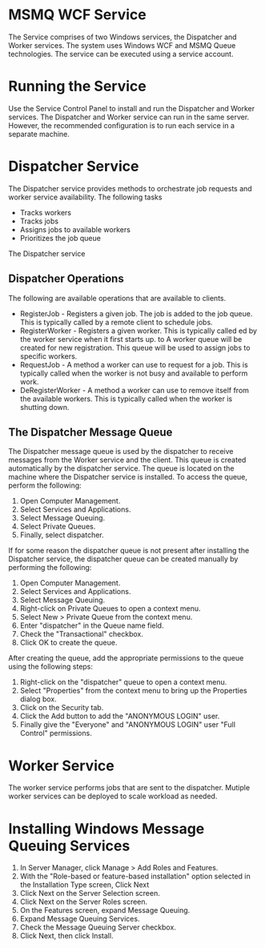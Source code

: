# MSMQ WCF Service
The Service comprises of two Windows services, the Dispatcher and Worker services. The system uses Windows WCF and MSMQ Queue technologies. The service can be executed using a service account.

# Running the Service
Use the Service Control Panel to install and run the Dispatcher and Worker services. The Dispatcher and Worker service can run in the same server. However, the recommended configuration is to run each service in a separate machine.

# Dispatcher Service
The Dispatcher service provides methods to orchestrate job requests and worker service availability. The following tasks 
- Tracks workers
- Tracks jobs
- Assigns jobs to available workers
- Prioritizes the job queue

The Dispatcher service 

## Dispatcher Operations
The following are available operations that are available to clients.
- RegisterJob - Registers a given job. The job is added to the job queue. This is typically called by a remote client to schedule jobs.
- RegisterWorker - Registers a given worker. This is typically called ed by the worker service when it first starts up. to A worker queue will be created for new registration. This queue will be used to assign jobs to specific workers.
- RequestJob - A method a worker can use to request for a job. This is typically called when the worker is not busy and available to perform work.
- DeRegisterWorker - A method a worker can use to remove itself from the available workers. This is typically called when the worker is shutting down.

## The Dispatcher Message Queue
The Dispatcher message queue is used by the dispatcher to receive messages from the Worker service and the client. This queue is created automatically by the dispatcher service. The queue is located on the machine where the Dispatcher service is installed. To access the queue, perform the following:

1. Open Computer Management.
2. Select Services and Applications.
3. Select Message Queuing.
4. Select Private Queues.
5. Finally, select dispatcher.

If for some reason the dispatcher queue is not present after installing the Dispatcher service, the dispatcher queue can be created manually by performing the following:

1. Open Computer Management.
2. Select Services and Applications.
3. Select Message Queuing.
4. Right-click on Private Queues to open a context menu.
5. Select New > Private Queue from the context menu.
6. Enter "dispatcher" in the Queue name field.
7. Check the "Transactional" checkbox.
8. Click OK to create the queue.

After creating the queue, add the appropriate permissions to the queue using the following steps:

1. Right-click on the "dispatcher" queue to open a context menu.
2. Select "Properties" from the context menu to bring up the Properties dialog box.
3. Click on the Security tab.
4. Click the Add button to add the "ANONYMOUS LOGIN" user.
5. Finally give the "Everyone" and "ANONYMOUS LOGIN" user "Full Control" permissions.
 
# Worker Service
The worker service performs jobs that are sent to the dispatcher. Mutiple worker services can be deployed to scale workload as needed.

# Installing Windows Message Queuing Services

1. In Server Manager, click Manage > Add Roles and Features.
2. With the "Role-based or feature-based installation" option selected in the Installation Type screen, Click Next
3. Click Next on the Server Selection screen.
4. Click Next on the Server Roles screen.
5. On the Features screen, expand Message Queuing.
6. Expand Message Queuing Services.
7. Check the Message Queuing Server checkbox.
6. Click Next, then click Install.
